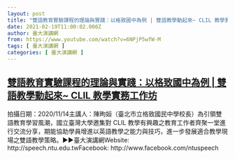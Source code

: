 ```yaml
---
layout: post
title: "雙語教育實驗課程的理論與實踐：以格致國中為例 | 雙語教學動起來~ CLIL 教學實務工作坊"
date: 2021-02-19T11:00:02.000Z
author: 臺大演講網
from: https://www.youtube.com/watch?v=6NPjP5wfW-M
tags: [ 臺大演講網 ]
categories: [ 臺大演講網 ]
---
```

<!--1613732402000-->
[雙語教育實驗課程的理論與實踐：以格致國中為例 | 雙語教學動起來~ CLIL 教學實務工作坊](https://www.youtube.com/watch?v=6NPjP5wfW-M)
------

<div>
拍攝日期：2020/11/14主講人：陳昫姮（臺北市立格致國民中學校長）為引領雙語教育學習風潮，國立臺灣大學邀集對 CLIL 教學有興趣之教育工作者齊聚一堂進行交流分享，期能協助學員增進以英語教學之能力與技巧，進一步發展適合教學現場之雙語教學策略。►►臺大演講網Website: http://speech.ntu.edu.twFacebook: http://www.facebook.com/ntuspeech
</div>
